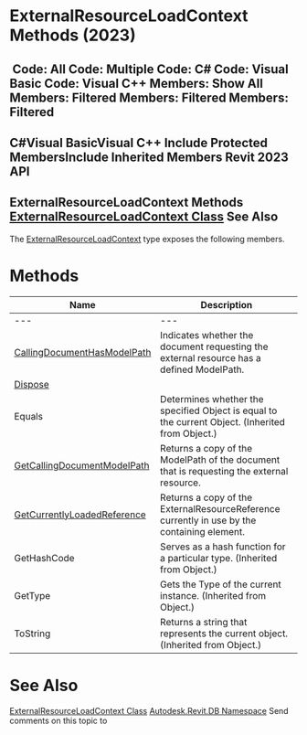 # ExternalResourceLoadContext Methods (2023)

﻿
 Code: All Code: Multiple Code: C# Code: Visual Basic Code: Visual C++  Members: Show All Members: Filtered Members: Filtered Members: Filtered   
---  
C#Visual BasicVisual C++
Include Protected MembersInclude Inherited Members
Revit 2023 API  
---  
ExternalResourceLoadContext Methods  
[ExternalResourceLoadContext Class](225225cb-6161-4681-34f9-1da4a6d50856.md "ExternalResourceLoadContext Class") See Also  
---  
The [ExternalResourceLoadContext](225225cb-6161-4681-34f9-1da4a6d50856.md "ExternalResourceLoadContext Class") type exposes the following members.
# Methods
| Name | Description |
| --- | --- |
| --- | --- | --- |
| [CallingDocumentHasModelPath](26ac114f-ea77-ef90-5082-b25ed90adec5.md "CallingDocumentHasModelPath Method") | Indicates whether the document requesting the external resource has a defined ModelPath. |
| [Dispose](cafea77e-c323-78a7-a8ae-9d1bc1fbb943.md "Dispose Method") |
| Equals | Determines whether the specified Object is equal to the current Object. (Inherited from Object.) |
| [GetCallingDocumentModelPath](aafcfaf8-26e8-2e08-c56f-fd500e2add52.md "GetCallingDocumentModelPath Method") | Returns a copy of the ModelPath of the document that is requesting the external resource. |
| [GetCurrentlyLoadedReference](8f5826f7-3f2e-69e0-23f3-6e6c2cbdf6c6.md "GetCurrentlyLoadedReference Method") | Returns a copy of the ExternalResourceReference currently in use by the containing element. |
| GetHashCode | Serves as a hash function for a particular type.  (Inherited from Object.) |
| GetType | Gets the Type of the current instance. (Inherited from Object.) |
| ToString | Returns a string that represents the current object. (Inherited from Object.) |

# See Also
[ExternalResourceLoadContext Class](225225cb-6161-4681-34f9-1da4a6d50856.md "ExternalResourceLoadContext Class")
[Autodesk.Revit.DB Namespace](87546ba7-461b-c646-cbb1-2cb8f5bff8b2.md "Autodesk.Revit.DB Namespace")
Send comments on this topic to 